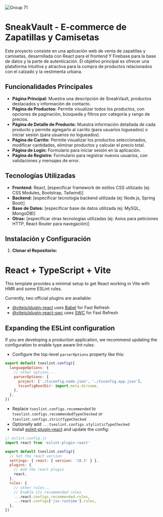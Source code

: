 ![Group 71](https://github.com/user-attachments/assets/a7a75833-3547-4802-b857-636d1424bb35)


# SneakVault - E-commerce de Zapatillas y Camisetas

Este proyecto consiste en una aplicación web de venta de zapatillas y camisetas, desarrollada con React para el frontend Y Firebase para la base de datos y la parte de autenticación. El objetivo principal es ofrecer una plataforma intuitiva y atractiva para la compra de productos relacionados con el calzado y la vestimenta urbana.

## Funcionalidades Principales

- **Página Principal:** Muestra una descripción de SneakVault, productos destacados y información de contacto.
- **Página de Productos:** Permite visualizar todos los productos, con opciones de paginación, búsqueda y filtros por categoría y rango de precios.
- **Página de Detalle de Producto:** Muestra información detallada de cada producto y permite agregarlo al carrito (para usuarios logueados) o iniciar sesión (para usuarios no logueados).
- **Página de Carrito:** Permite visualizar los productos seleccionados, modificar cantidades, eliminar productos y calcular el precio total.
- **Página de Login:** Formulario para iniciar sesión en la aplicación.
- **Página de Registro:** Formulario para registrar nuevos usuarios, con validaciones y mensajes de error.

## Tecnologías Utilizadas

- **Frontend:** React, [especificar framework de estilos CSS utilizado (ej: CSS Modules, Bootstrap, Tailwind)]
- **Backend:** [especificar tecnología backend utilizada (ej: Node.js, Spring Boot)]
- **Base de Datos:** [especificar base de datos utilizada (ej: MySQL, MongoDB)]
- **Otras:** [especificar otras tecnologías utilizadas (ej: Axios para peticiones HTTP, React Router para navegación)]

## Instalación y Configuración

1. **Clonar el Repositorio:**












# React + TypeScript + Vite

This template provides a minimal setup to get React working in Vite with HMR and some ESLint rules.

Currently, two official plugins are available:

- [@vitejs/plugin-react](https://github.com/vitejs/vite-plugin-react/blob/main/packages/plugin-react/README.md) uses [Babel](https://babeljs.io/) for Fast Refresh
- [@vitejs/plugin-react-swc](https://github.com/vitejs/vite-plugin-react-swc) uses [SWC](https://swc.rs/) for Fast Refresh

## Expanding the ESLint configuration

If you are developing a production application, we recommend updating the configuration to enable type aware lint rules:

- Configure the top-level `parserOptions` property like this:

```js
export default tseslint.config({
  languageOptions: {
    // other options...
    parserOptions: {
      project: ['./tsconfig.node.json', './tsconfig.app.json'],
      tsconfigRootDir: import.meta.dirname,
    },
  },
})
```

- Replace `tseslint.configs.recommended` to `tseslint.configs.recommendedTypeChecked` or `tseslint.configs.strictTypeChecked`
- Optionally add `...tseslint.configs.stylisticTypeChecked`
- Install [eslint-plugin-react](https://github.com/jsx-eslint/eslint-plugin-react) and update the config:

```js
// eslint.config.js
import react from 'eslint-plugin-react'

export default tseslint.config({
  // Set the react version
  settings: { react: { version: '18.3' } },
  plugins: {
    // Add the react plugin
    react,
  },
  rules: {
    // other rules...
    // Enable its recommended rules
    ...react.configs.recommended.rules,
    ...react.configs['jsx-runtime'].rules,
  },
})
```
